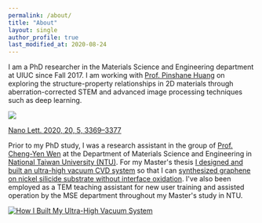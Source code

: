 ```yaml
---
permalink: /about/
title: "About"
layout: single
author_profile: true
last_modified_at: 2020-08-24
---
```


I am a PhD researcher in the Materials Science and Engineering department at UIUC since Fall 2017. I am working with [Prof. Pinshane Huang](https://huanglab.matse.illinois.edu/) on exploring the structure-property relationships in 2D materials through aberration-corrected STEM and advanced image processing techniques such as deep learning.

<a href="https://pubs.acs.org/doi/abs/10.1021/acs.nanolett.0c00269" title= "Deep Learning Enabled Strain Mapping of Single-Atom Defects in Two-Dimensional Transition Metal Dichalcogenides with Sub-Picometer Precision"><img src="https://pubs.acs.org/na101/home/literatum/publisher/achs/journals/content/nalefd/2020/nalefd.2020.20.issue-5/acs.nanolett.0c00269/20200506/images/medium/nl0c00269_0006.gif"/></a>

[Nano Lett. 2020, 20, 5, 3369–3377](https://pubs.acs.org/doi/abs/10.1021/acs.nanolett.0c00269)

Prior to my PhD study, I was a research assistant in the group of [Prof. Cheng-Yen Wen](http://www.mse.ntu.edu.tw/index.php?option=com_zoo&task=item&item_id=101&Itemid=896&lang=en) at the Department of Materials Science and Engineering in [National Taiwan University (NTU)](http://www.mse.ntu.edu.tw/index.php?lang=en). For my Master's thesis [I designed and built an ultra-high vacuum CVD system](https://www.youtube.com/embed/NZK7RBcdkT8) so that I can [synthesized graphene on nickel silicide substrate without interface oxidation](http://www.mse.ntu.edu.tw/~cwen/Chia-Hao_Lee.html). I've also been employed as a TEM teaching assistant for new user training and assisted operation by the MSE department throughout my Master's study in NTU.


[![How I Built My Ultra-High Vacuum System](http://img.youtube.com/vi/NZK7RBcdkT8/0.jpg)](http://www.youtube.com/watch?v=NZK7RBcdkT8 "How I Built My Ultra-High Vacuum System")
